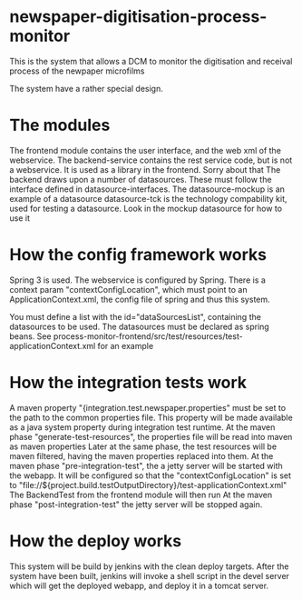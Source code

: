 newspaper-digitisation-process-monitor
======================================

This is the system that allows a DCM to monitor the digitisation and receival process of the newpaper microfilms


The system have a rather special design.

# The modules

The frontend module contains the user interface, and the web xml of the webservice.
The backend-service contains the rest service code, but is not a webservice. It is used as a library in the frontend. Sorry about that
The backend draws upon a number of datasources. These must follow the interface defined in datasource-interfaces.
The datasource-mockup is an example of a datasource
datasource-tck is the technology compability kit, used for testing a datasource. Look in the mockup datasource for how to use it



# How the config framework works
Spring 3 is used. The webservice is configured by Spring. There is a context param "contextConfigLocation", which must
point to an ApplicationContext.xml, the config file of spring and thus this system.

You must define a list with the id="dataSourcesList", containing the datasources to be used. The datasources must be
declared as spring beans. See process-monitor-frontend/src/test/resources/test-applicationContext.xml for an example

# How the integration tests work
A maven property "{integration.test.newspaper.properties" must be set to the path to the common properties file.
This property will be made available as a java system property during integration test runtime.
At the maven phase "generate-test-resources", the properties file will be read into maven as maven properties
Later at the same phase, the test resources will be maven filtered, having the maven properties replaced into them.
At the maven phase "pre-integration-test", the a jetty server will be started with the webapp. It will be configured so that the
 "contextConfigLocation" is set to "file://${project.build.testOutputDirectory}/test-applicationContext.xml"
The BackendTest from the frontend module will then run
At the maven phase "post-integration-test" the jetty server will be stopped again.

# How the deploy works
This system will be build by jenkins with the clean deploy targets. After the system have been built, jenkins will
invoke a shell script in the devel server which will get the deployed webapp, and deploy it in a tomcat server.

